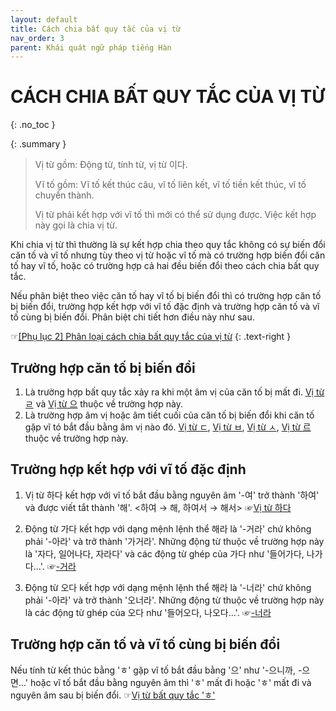 ```yaml
---
layout: default
title: Cách chia bất quy tắc của vị từ
nav_order: 3
parent: Khái quát ngữ pháp tiếng Hàn
---
```


# CÁCH CHIA BẤT QUY TẮC CỦA VỊ TỪ
{: .no_toc }

{: .summary }
> Vị từ gồm: Động từ, tính từ, vị từ 이다.
>
> Vĩ tố gồm: Vĩ tố kết thúc câu, vĩ tố liên kết, vĩ tố tiền kết thúc, vĩ tố chuyển thành.
>
> Vị từ phải kết hợp với vĩ tố thì mới có thể sử dụng được. Việc kết hợp này gọi là chia vị từ.

Khi chia vị từ thì thường là sự kết hợp chia theo quy tắc không có sự biến đổi căn tố và vĩ tố nhưng tùy theo vị từ hoặc vĩ tố mà có trường hợp biến đổi căn tố hay vĩ tố, hoặc có trường hợp cả hai đều biến đổi theo cách chia bất quy tắc.

Nếu phân biệt theo việc căn tố hay vĩ tố bị biến đổi thì có trường hợp căn tố bị biến đổi, trường hợp kết hợp với vĩ tố đặc định và trường hợp căn tố và vĩ tố cùng bị biến đổi. Phân biệt chi tiết hơn điều này như sau.

☞[\[Phụ lục 2\] Phân loại cách chia bất quy tắc của vị từ](/ngu-phap-tieng-han/docs/phu-luc/phu-luc-2-phan-loai-cach-chia-bat-quy-tac-cua-vi-tu/)
{: .text-right }

## Trường hợp căn tố bị biến đổi

1. Là trường hợp bất quy tắc xảy ra khi một âm vị của căn tố bị mất đi. [Vị từ ㄹ](/ngu-phap-tieng-han/docs/hinh-thai-ngu-phap-tieng-han/vi-tu-ㄹ) và [Vị từ 으](/ngu-phap-tieng-han/docs/hinh-thai-ngu-phap-tieng-han/vi-tu-으) thuộc về trường hợp này.
1. Là trường hợp âm vị hoặc âm tiết cuối của căn tố bị biến đổi khi căn tố gặp vĩ tó bắt đầu bằng âm vị nào đó. [Vị từ ㄷ](/ngu-phap-tieng-han/docs/hinh-thai-ngu-phap-tieng-han/vi-tu-bat-quy-tac-ㄷ), [Vị từ ㅂ](/ngu-phap-tieng-han/docs/hinh-thai-ngu-phap-tieng-han/vi-tu-bat-quy-tac-ㅂ), [Vị từ ㅅ](/ngu-phap-tieng-han/docs/hinh-thai-ngu-phap-tieng-han/vi-tu-bat-quy-tac-ㅅ), [Vị từ 르](/ngu-phap-tieng-han/docs/hinh-thai-ngu-phap-tieng-han/vi-tu-bat-quy-tac-르) thuộc về trường hợp này.

## Trường hợp kết hợp với vĩ tố đặc định

1. Vị từ 하다 kết hợp với vĩ tố bắt đầu bằng nguyên âm '-여' trở thành '하여' và được viết tắt thành '해'. <하여 → 해, 하여서 → 해서>
☞[Vị từ 하다](/ngu-phap-tieng-han/docs/hinh-thai-ngu-phap-tieng-han/vi-tu-하다)

1. Động từ 가다 kết hợp với dạng mệnh lệnh thể 해라 là '-거라' chứ không phải '-아라' và trở thành '가거라'. Những động từ thuộc về trường hợp này là '자다, 일어나다, 자라다' và các động từ ghép của 가다 như '들어가다, 나가다...'. ☞[-거라](/ngu-phap-tieng-han/docs/hinh-thai-ngu-phap-tieng-han/-거라)

1. Động từ 오다 kết hợp với dạng mệnh lệnh thể 해라 là '-너라' chứ không phải '-아라' và trở thành '오너라'. Những động từ thuộc về trường hợp này là các động từ ghép của 오다 như '들어오다, 나오다...'. ☞[-너라](/ngu-phap-tieng-han/docs/hinh-thai-ngu-phap-tieng-han/-너라)

## Trường hợp căn tố và vĩ tố cùng bị biến đổi

Nếu tính từ kết thúc bằng 'ㅎ' gặp vĩ tố bắt đầu bằng '으' như '-으니까, -으면...' hoặc vĩ tố bắt đầu bằng nguyên âm thì 'ㅎ' mất đi hoặc 'ㅎ' mất đi và nguyên âm sau bị biến đổi. ☞[Vị từ bất quy tắc 'ㅎ'](/ngu-phap-tieng-han/docs/hinh-thai-ngu-phap-tieng-han/vi-tu-bat-quy-tac-ㅎ)
